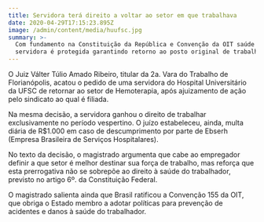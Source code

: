 ```yaml
---
title: Servidora terá direito a voltar ao setor em que trabalhava
date: 2020-04-29T17:15:23.895Z
image: /admin/content/media/huufsc.jpg
summary: >-
  Com fundamento na Constituição da República e Convenção da OIT saúde de
  servidora é protegida garantindo retorno ao posto original de trabalho.
---
```

O Juiz Válter Túlio Amado Ribeiro, titular da 2a. Vara do Trabalho de Florianópolis, acatou o pedido de uma servidora do Hospital Universitário da UFSC de retornar ao setor de Hemoterapia, após ajuizamento de ação pelo sindicato ao qual é filiada.  

Na mesma decisão, a servidora ganhou o direito de trabalhar exclusivamente no período vespertino. O juízo estabeleceu, ainda, multa diária de R$1.000 em caso de descumprimento por parte de Ebserh (Empresa Brasileira de Serviços Hospitalares).

No texto da decisão, o magistrado argumenta que cabe ao empregador definir a que setor é melhor destinar sua força de trabalho, mas reforça que esta prerrogativa não se sobrepõe ao direito à saúde do trabalhador, previsto no artigo 6º. da Constituição Federal.

O magistrado salienta ainda que Brasil ratificou a Convenção 155 da OIT, que obriga o Estado membro a adotar políticas para prevenção de acidentes e danos à saúde do trabalhador.

